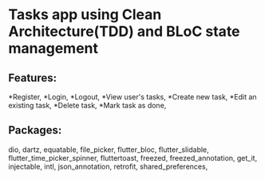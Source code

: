 # Tasks app using Clean Architecture(TDD) and BLoC state management

## Features:

*Register,
*Login,
*Logout,
*View user's tasks,
*Create new task,
*Edit an existing task,
*Delete task,
*Mark task as done,

## Packages:

dio,
dartz,
equatable,
file_picker,
flutter_bloc,
flutter_slidable,
flutter_time_picker_spinner,
fluttertoast,
freezed,
freezed_annotation,
get_it,
injectable,
intl,
json_annotation,
retrofit,
shared_preferences,
